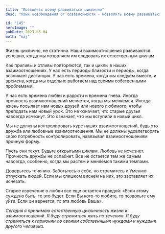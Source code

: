 ```yaml
---
title: "Позволить всему развиваться циклично"
desc: "Язык освобождения от созависимости - Позволить всему развиваться циклично"

id: "145"
heroImage: ""
pubDate: 2023-05-04
moth: "maj"
---
```


Жизнь циклично, не статична. Наши взаимоотношения развиваются успешно, когда
мы позволяем им следовать их естественным циклам.

Как приливы и отливы повторяются, так и циклы в наших взаимоотношениях. У нас
есть периоды близости и периоды, когда возникает дистанция. У нас есть
времена, когда мы следуем вместе, и времена, когда мы отдельно работаем над
своими собственными проблемами.

У нас есть времена любви и радости и времена гнева. Иногда прочность
взаимоотношений меняется, когда мы меняемся. Иногда жизнь посылает нам новых
друзей или нового любимого, чтобы преподать нам новый урок. Это не означает,
что старые друзья навсегда исчезнут. Это означает, что мы вступили в новый
цикл.

Мы не должны контролировать курс наших взаимоотношений, будь это дружба или
любовные взаимоотношения. Мы не должны удовлетворять свою потребность
контролировать, навязывая взаимоотношениям прочную форму.

Пусть они текут. Будьте открытыми циклам. Любовь не исчезнет. Прочность дружбы
не ослабнет. Все не остается тем же самым навсегда, особенно, когда мы растем
и меняемся такими темпами.

Доверьтесь течению. Заботьтесь о себе, но стремитесь к Умению отпускать людей.
Если мы слишком виснем на них, это заставляет их исчезать.

Старое изречение о любви все еще остается правдой: «Если этому суждено быть,
то это будет. Если Вы кого-то любите, то позвольте ему уйти. Если он вернется,
то эта любовь Ваша».

_Сегодня_ _я_ _принимаю_ _естественную_ _цикличность_ _жизни_ _и_
взаимоотношений. _Я_ _буду_ _стремиться_ _жить_ _по_ _течению._ _Я_ _буду_
_стремиться_ _к_ _гармонии_ _со_ _своими_ _собственными_ _нуждами_ _и_
_нуждами_ _другого_ _человека._

